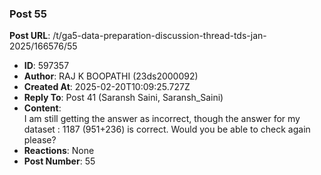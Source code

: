 ### Post 55
**Post URL**: /t/ga5-data-preparation-discussion-thread-tds-jan-2025/166576/55
- **ID**: 597357
- **Author**: RAJ K BOOPATHI (23ds2000092)
- **Created At**: 2025-02-20T10:09:25.727Z
- **Reply To**: Post 41 (Saransh Saini, Saransh_Saini)
- **Content**:  
  I am still getting the answer as incorrect, though the answer for my dataset : 1187 (951+236) is correct. Would you be able to check again please?
- **Reactions**: None
- **Post Number**: 55

